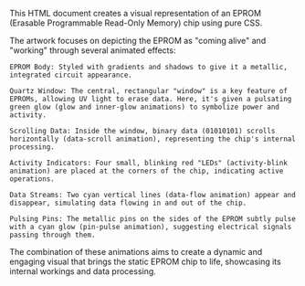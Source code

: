 This HTML document creates a visual representation of an EPROM (Erasable Programmable Read-Only Memory) chip using pure CSS.

The artwork focuses on depicting the EPROM as "coming alive" and "working" through several animated effects:

    EPROM Body: Styled with gradients and shadows to give it a metallic, integrated circuit appearance.

    Quartz Window: The central, rectangular "window" is a key feature of EPROMs, allowing UV light to erase data. Here, it's given a pulsating green glow (glow and inner-glow animations) to symbolize power and activity.

    Scrolling Data: Inside the window, binary data (01010101) scrolls horizontally (data-scroll animation), representing the chip's internal processing.

    Activity Indicators: Four small, blinking red "LEDs" (activity-blink animation) are placed at the corners of the chip, indicating active operations.

    Data Streams: Two cyan vertical lines (data-flow animation) appear and disappear, simulating data flowing in and out of the chip.

    Pulsing Pins: The metallic pins on the sides of the EPROM subtly pulse with a cyan glow (pin-pulse animation), suggesting electrical signals passing through them.

The combination of these animations aims to create a dynamic and engaging visual that brings the static EPROM chip to life, showcasing its internal workings and data processing.
